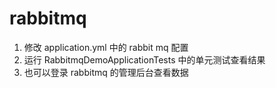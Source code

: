 # rabbitmq
1. 修改 application.yml 中的 rabbit mq 配置
2. 运行 RabbitmqDemoApplicationTests 中的单元测试查看结果
3. 也可以登录 rabbitmq 的管理后台查看数据